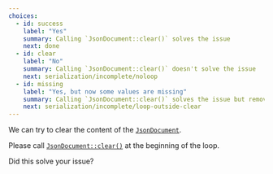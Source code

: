```yaml
---
choices:
  - id: success
    label: "Yes"
    summary: Calling `JsonDocument::clear()` solves the issue
    next: done
  - id: clear
    label: "No"
    summary: Calling `JsonDocument::clear()` doesn't solve the issue
    next: serialization/incomplete/noloop
  - id: missing
    label: "Yes, but now some values are missing"
    summary: Calling `JsonDocument::clear()` solves the issue but removes other values
    next: serialization/incomplete/loop-outside-clear
---
```


We can try to clear the content of the [`JsonDocument`](/v6/api/jsondocument/).

Please call [`JsonDocument::clear()`](/v6/api/jsondocument/clear/) at the beginning of the loop.

Did this solve your issue?